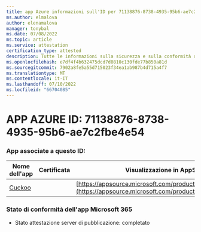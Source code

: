 ```yaml
---
title: app Azure informazioni sull'ID per 71138876-8738-4935-95b6-ae7c2fbe4e54
ms.author: elmalova
author: elenamalova
manager: tonybal
ms.date: 07/08/2022
ms.topic: article
ms.service: attestation
certification_type: attested
description: Tutte le informazioni sulla sicurezza e sulla conformità disponibili per 71138876-8738-4935-95b6-ae7c2fbe4e54.
ms.openlocfilehash: e7df4f4b632475dcd7d0810c130fde77b850a81d
ms.sourcegitcommit: 7902a8fe5a55d715023f34ea1ab987b4d715a4f7
ms.translationtype: MT
ms.contentlocale: it-IT
ms.lasthandoff: 07/10/2022
ms.locfileid: "66704085"
---
```

# <a name="azure-app-id-71138876-8738-4935-95b6-ae7c2fbe4e54"></a>APP AZURE ID: 71138876-8738-4935-95b6-ae7c2fbe4e54


### <a name="apps-associated-with-this-id"></a>App associate a questo ID:
| **Nome dell'app** | **Certificata** | **Visualizzazione in AppSource** |
|--------------|---------------|-----------------------|
| [Cuckoo](../forward/WA200002750.md) |  | [https://appsource.microsoft.com/product/office/WA200002750](https://appsource.microsoft.com/product/office/WA200002750) |

### <a name="microsoft-365-app-compliance-status"></a>Stato di conformità dell'app Microsoft 365
- Stato attestazione server di pubblicazione: completato
